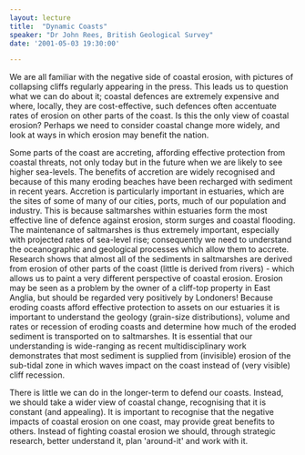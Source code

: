 ```yaml
---
layout: lecture
title:  "Dynamic Coasts"
speaker: "Dr John Rees, British Geological Survey"
date: '2001-05-03 19:30:00'

---
```

We are all familiar with the negative side of coastal erosion, with pictures of collapsing cliffs regularly appearing in the press. This leads us to question what we can do about it; coastal defences are extremely expensive and where, locally, they are cost-effective, such defences often accentuate rates of erosion on other parts of the coast.
Is this the only view of coastal erosion? Perhaps we need to consider coastal change more widely, and look at ways in which erosion may benefit the nation.

Some parts of the coast are accreting, affording effective protection from coastal threats, not only today but in the future when we are likely to see higher sea-levels. The benefits of accretion are widely recognised and because of this many eroding beaches have been recharged with sediment in recent years. Accretion is particularly important in estuaries, which are the sites of some of many of our cities, ports, much of our population and industry. This is because saltmarshes within estuaries form the most effective line of defence against erosion, storm surges and coastal flooding. The maintenance of saltmarshes is thus extremely important, especially with projected rates of sea-level rise; consequently we need to understand the oceanographic and geological processes which allow them to accrete. Research shows that almost all of the sediments in saltmarshes are derived from erosion of other parts of the coast (little is derived from rivers) - which allows us to paint a very different perspective of coastal erosion. Erosion may be seen as a problem by the owner of a cliff-top property in East Anglia, but should be regarded very positively by Londoners! Because eroding coasts afford effective protection to assets on our estuaries it is important to understand the geology (grain-size distributions), volume and rates or recession of eroding coasts and determine how much of the eroded sediment is transported on to saltmarshes. It is essential that our understanding is wide-ranging as recent multidisciplinary work demonstrates that most sediment is supplied from (invisible) erosion of the sub-tidal zone in which waves impact on the coast instead of (very visible) cliff recession.

There is little we can do in the longer-term to defend our coasts. Instead, we should take a wider view of coastal change, recognising that it is constant (and appealing). It is important to recognise that the negative impacts of coastal erosion on one coast, may provide great benefits to others. Instead of fighting coastal erosion we should, through strategic research, better understand it, plan 'around-it' and work with it.